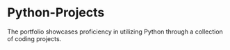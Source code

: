 # Python-Projects
The portfolio showcases proficiency in utilizing Python through a collection of coding projects.
